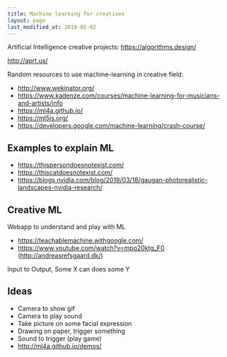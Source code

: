 ```yaml
---
title: Machine learning for creatives
layout: page
last_modified_at: 2019-01-02
---
```


Artificial Intelligence creative projects: https://algorithms.design/

http://aprt.us/

Random resources to use machine-learning in creative field:

- <http://www.wekinator.org/>
- <https://www.kadenze.com/courses/machine-learning-for-musicians-and-artists/info>
- <https://ml4a.github.io/>
- https://ml5js.org/
- https://developers.google.com/machine-learning/crash-course/

## Examples to explain ML

- <https://thispersondoesnotexist.com/>
- <https://thiscatdoesnotexist.com/>
- <https://blogs.nvidia.com/blog/2019/03/18/gaugan-photorealistic-landscapes-nvidia-research/>

## Creative ML

Webapp to understand and play with ML

- https://teachablemachine.withgoogle.com/
- https://www.youtube.com/watch?v=mpo20ktg_F0 (<http://andreasrefsgaard.dk/>)



Input to Output, Some X can does some Y

## Ideas

- Camera to show gif
- Camera to play sound
- Take picture on some facial expression
- Drawing on paper, trigger something
- Sound to trigger (play game)
- <http://ml4a.github.io/demos/>